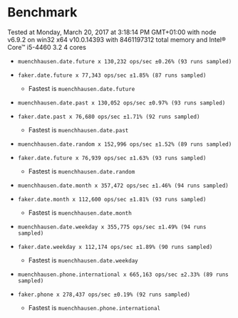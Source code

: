 # Benchmark

Tested at Monday, March 20, 2017 at 3:18:14 PM GMT+01:00
 with node v6.9.2 on win32 x64 v10.0.14393 with 8461197312 total memory and
 Intel® Core™ i5-4460 3.2 4 cores

- `muenchhausen.date.future x 130,232 ops/sec ±0.26% (93 runs sampled)`  
- `faker.date.future x 77,343 ops/sec ±1.85% (87 runs sampled)`  
  - Fastest is `muenchhausen.date.future`  
  
- `muenchhausen.date.past x 130,052 ops/sec ±0.97% (93 runs sampled)`  
- `faker.date.past x 76,680 ops/sec ±1.71% (92 runs sampled)`  
  - Fastest is `muenchhausen.date.past`  
  
- `muenchhausen.date.random x 152,996 ops/sec ±1.52% (89 runs sampled)`  
- `faker.date.future x 76,939 ops/sec ±1.63% (93 runs sampled)`  
  - Fastest is `muenchhausen.date.random`  
  
- `muenchhausen.date.month x 357,472 ops/sec ±1.46% (94 runs sampled)`  
- `faker.date.month x 112,600 ops/sec ±1.81% (93 runs sampled)`  
  - Fastest is `muenchhausen.date.month`  
  
- `muenchhausen.date.weekday x 355,775 ops/sec ±1.49% (94 runs sampled)`  
- `faker.date.weekday x 112,174 ops/sec ±1.89% (90 runs sampled)`  
  - Fastest is `muenchhausen.date.weekday`  
  
- `muenchhausen.phone.international x 665,163 ops/sec ±2.33% (89 runs sampled)`  
- `faker.phone x 278,437 ops/sec ±0.19% (92 runs sampled)`  
  - Fastest is `muenchhausen.phone.international`  
  
